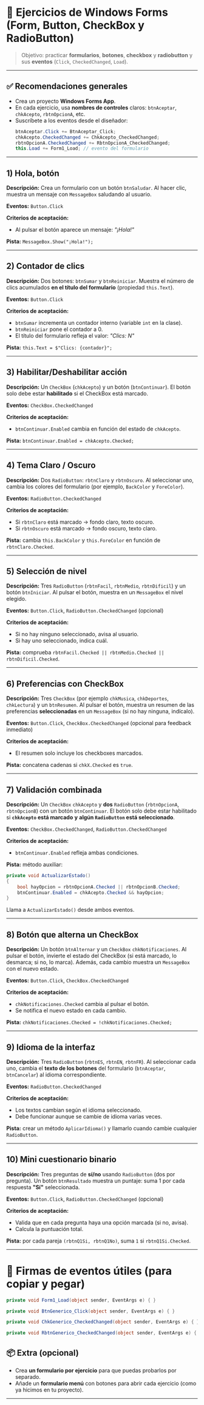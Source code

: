 # 🧪 Ejercicios de Windows Forms (Form, Button, CheckBox y RadioButton)

> Objetivo: practicar **formularios**, **botones**, **checkbox** y **radiobutton** y sus **eventos** (`Click`, `CheckedChanged`, `Load`).  

---

## ✅ Recomendaciones generales
- Crea un proyecto **Windows Forms App**.
- En cada ejercicio, usa **nombres de controles** claros: `btnAceptar`, `chkAcepto`, `rbtnOpcionA`, etc.
- Suscríbete a los eventos desde el diseñador:
  ```csharp
  btnAceptar.Click += BtnAceptar_Click;
  chkAcepto.CheckedChanged += ChkAcepto_CheckedChanged;
  rbtnOpcionA.CheckedChanged += RbtnOpcionA_CheckedChanged;
  this.Load += Form1_Load; // evento del formulario
  ```

---

## 1) Hola, botón
**Descripción:** Crea un formulario con un botón `btnSaludar`. Al hacer clic, muestra un mensaje con `MessageBox` saludando al usuario.

**Eventos:** `Button.Click`

**Criterios de aceptación:**
- Al pulsar el botón aparece un mensaje: *"¡Hola!"*

**Pista:** `MessageBox.Show("¡Hola!");`

---

## 2) Contador de clics
**Descripción:** Dos botones: `btnSumar` y `btnReiniciar`. Muestra el número de clics acumulados **en el título del formulario** (propiedad `this.Text`).

**Eventos:** `Button.Click`

**Criterios de aceptación:**
- `btnSumar` incrementa un contador interno (variable `int` en la clase).
- `btnReiniciar` pone el contador a 0.
- El título del formulario refleja el valor: *"Clics: N"*

**Pista:** `this.Text = $"Clics: {contador}";`

---

## 3) Habilitar/Deshabilitar acción
**Descripción:** Un `CheckBox` (`chkAcepto`) y un botón (`btnContinuar`). El botón solo debe estar **habilitado** si el CheckBox está marcado.

**Eventos:** `CheckBox.CheckedChanged`

**Criterios de aceptación:**
- `btnContinuar.Enabled` cambia en función del estado de `chkAcepto`.

**Pista:** `btnContinuar.Enabled = chkAcepto.Checked;`

---

## 4) Tema Claro / Oscuro
**Descripción:** Dos `RadioButton`: `rbtnClaro` y `rbtnOscuro`. Al seleccionar uno, cambia los colores del formulario (por ejemplo, `BackColor` y `ForeColor`).

**Eventos:** `RadioButton.CheckedChanged`

**Criterios de aceptación:**
- Si `rbtnClaro` está marcado → fondo claro, texto oscuro.
- Si `rbtnOscuro` está marcado → fondo oscuro, texto claro.

**Pista:** cambia `this.BackColor` y `this.ForeColor` en función de `rbtnClaro.Checked`.

---

## 5) Selección de nivel
**Descripción:** Tres `RadioButton` (`rbtnFacil`, `rbtnMedio`, `rbtnDificil`) y un botón `btnIniciar`. Al pulsar el botón, muestra en un `MessageBox` el nivel elegido.

**Eventos:** `Button.Click`, `RadioButton.CheckedChanged` (opcional)

**Criterios de aceptación:**
- Si no hay ninguno seleccionado, avisa al usuario.
- Si hay uno seleccionado, indica cuál.

**Pista:** comprueba `rbtnFacil.Checked || rbtnMedio.Checked || rbtnDificil.Checked`.

---

## 6) Preferencias con CheckBox
**Descripción:** Tres `CheckBox` (por ejemplo `chkMusica`, `chkDeportes`, `chkLectura`) y un `btnResumen`. Al pulsar el botón, muestra un resumen de las preferencias **seleccionadas** en un `MessageBox` (si no hay ninguna, indícalo).

**Eventos:** `Button.Click`, `CheckBox.CheckedChanged` (opcional para feedback inmediato)

**Criterios de aceptación:**
- El resumen solo incluye los checkboxes marcados.

**Pista:** concatena cadenas si `chkX.Checked` es `true`.

---

## 7) Validación combinada
**Descripción:** Un `CheckBox` `chkAcepto` y **dos** `RadioButton` (`rbtnOpcionA`, `rbtnOpcionB`) con un botón `btnContinuar`. El botón solo debe estar habilitado si **`chkAcepto` está marcado** **y** **algún `RadioButton` está seleccionado**.

**Eventos:** `CheckBox.CheckedChanged`, `RadioButton.CheckedChanged`

**Criterios de aceptación:**
- `btnContinuar.Enabled` refleja ambas condiciones.

**Pista:** método auxiliar:
```csharp
private void ActualizarEstado()
{
    bool hayOpcion = rbtnOpcionA.Checked || rbtnOpcionB.Checked;
    btnContinuar.Enabled = chkAcepto.Checked && hayOpcion;
}
```
Llama a `ActualizarEstado()` desde ambos eventos.

---

## 8) Botón que alterna un CheckBox
**Descripción:** Un botón `btnAlternar` y un `CheckBox` `chkNotificaciones`. Al pulsar el botón, invierte el estado del CheckBox (si está marcado, lo desmarca; si no, lo marca). Además, cada cambio muestra un `MessageBox` con el nuevo estado.

**Eventos:** `Button.Click`, `CheckBox.CheckedChanged`

**Criterios de aceptación:**
- `chkNotificaciones.Checked` cambia al pulsar el botón.
- Se notifica el nuevo estado en cada cambio.

**Pista:** `chkNotificaciones.Checked = !chkNotificaciones.Checked;`

---

## 9) Idioma de la interfaz
**Descripción:** Tres `RadioButton` (`rbtnES`, `rbtnEN`, `rbtnFR`). Al seleccionar cada uno, cambia el **texto de los botones** del formulario (`btnAceptar`, `btnCancelar`) al idioma correspondiente.

**Eventos:** `RadioButton.CheckedChanged`

**Criterios de aceptación:**
- Los textos cambian según el idioma seleccionado.
- Debe funcionar aunque se cambie de idioma varias veces.

**Pista:** crear un método `AplicarIdioma()` y llamarlo cuando cambie cualquier `RadioButton`.

---

## 10) Mini cuestionario binario
**Descripción:** Tres preguntas de **sí/no** usando `RadioButton` (dos por pregunta). Un botón `btnResultado` muestra un puntaje: suma 1 por cada respuesta **"Sí"** seleccionada.

**Eventos:** `Button.Click`, `RadioButton.CheckedChanged` (opcional)

**Criterios de aceptación:**
- Valida que en cada pregunta haya una opción marcada (si no, avisa).
- Calcula la puntuación total.

**Pista:** por cada pareja `(rbtnQ1Si, rbtnQ1No)`, suma `1` si `rbtnQ1Si.Checked`.

---

# 🧩 Firmas de eventos útiles (para copiar y pegar)

```csharp
private void Form1_Load(object sender, EventArgs e) { }

private void BtnGenerico_Click(object sender, EventArgs e) { }

private void ChkGenerico_CheckedChanged(object sender, EventArgs e) { }

private void RbtnGenerico_CheckedChanged(object sender, EventArgs e) { }
```


## 📦 Extra (opcional)
- Crea **un formulario por ejercicio** para que puedas probarlos por separado.
- Añade un **formulario menú** con botones para abrir cada ejercicio (como ya hicimos en tu proyecto).

---
